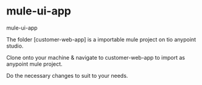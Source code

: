 # mule-ui-app
mule-ui-app

The folder [customer-web-app] is a importable mule project on tio anypoint studio.

Clone onto your machine & navigate to customer-web-app to import as anypoint mule project.

Do the necessary changes to suit to your needs.

